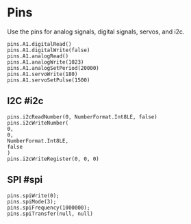 # Pins

Use the pins for analog signals, digital signals, servos, and i2c.

```cards
pins.A1.digitalRead()
pins.A1.digitalWrite(false)
pins.A1.analogRead()
pins.A1.analogWrite(1023)
pins.A1.analogSetPeriod(20000)
pins.A1.servoWrite(180)
pins.A1.servoSetPulse(1500)
```

## I2C #i2c

```cards
pins.i2cReadNumber(0, NumberFormat.Int8LE, false)
pins.i2cWriteNumber(
0,
0,
NumberFormat.Int8LE,
false
)
pins.i2cWriteRegister(0, 0, 0)
```

## SPI #spi

```cards
pins.spiWrite(0);
pins.spiMode(3);
pins.spiFrequency(1000000);
pins.spiTransfer(null, null)
```